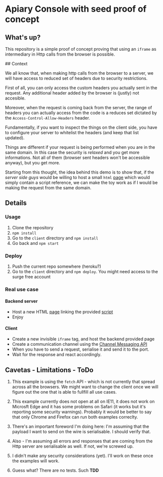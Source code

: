 # Apiary Console with seed proof of concept

## What's up?

This repository is a simple proof of concept proving that using an `iframe` as
intermediary in Http calls from the browser is possible.

## Context

We all know that, when making http calls from the browser to a server, we will
have access to reduced set of headers due to security restrictions.

First of all, you can only access the custom headers you actually sent in the
request. Any additional header added by the browser is (justly) not accesible.

Moreover, when the request is coming back from the server, the range of headers
you can actually access from the code is a reduces set dictated by the
`Access-Control-Allow-Headers` header.

Fundamentally, if you want to inspect the things on the client side, you have
to configure your server to whitelist the headers (and keep that list updated).

Things are different if your request is being performed when you are in the same
domain. In this case the security is *relaxed* and you get more informations. Not
all of them (browser sent headers won't be accessible anyway), but you get more.

Starting from this thought, the idea behind this demo is to show that, if the
*server side guys* would be willing to host a small `html` [page][1] which would
simply contain a script reference, we can make the toy work as if I would be
making the request from the same domain.

## Details

### Usage

1. Clone the repository
2. `npm install`
3. Go to the `client` directory and `npm install`
4. Go back and `npm start`

### Deploy
1. Push the current repo somewhere (heroku?)
2. Go to the `client` directory and `npm deploy`. You might need access to the surge free account

### Real use case

#### Backend server
- Host a new HTML [page][1] linking the provided [script][2]
- Enjoy

#### Client
- Create a new invisible `iframe` tag, and host the backend provided page
- Create a communication channel using the [Channel Messaging API][3]
- When you have to send a request, serialise it and send it to the port.
- Wait for the response and react accordingly.

## Cavetas - Limitations - ToDo
1. This example is using the `fetch` API - which is not currently that spread
across all the browsers. We might want to change the client once we will figure
out the one that is able to fullfill all use cases.

2. This example currently does not open at all on IE11, it does not work on
Microsft Edge and it has some problems on Safari (it works but it's reporting some
security warnings). Probably it would be better to say that only Chrome and
Firefox can run both examples correclty.

3. There's an important foreword I'm doing here: I'm assuming that the payload I
want to send on the wire is serialisable. I should verify that.

4. Also - I'm assuming all errors and responses that are coming from the
Http server are serialisable as well. If not, we're screwed up.

5. I didn't make any security considerations (yet). I'll work on these once
the examples will work.

6. Guess what? There are no tests. Such **TDD**

[1]: https://github.com/apiaryio/apiary-console-seed/blob/master/serve-seed.ejs
[2]: https://github.com/apiaryio/apiary-console-seed/blob/master/client/public/apiary-customer-seed.js
[3]: https://developer.mozilla.org/en-US/docs/Web/API/Channel_Messaging_API
